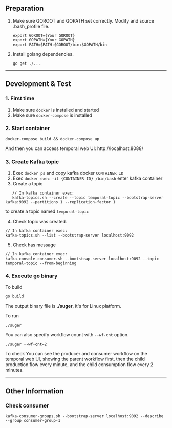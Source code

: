 ## Preparation

1. Make sure GOROOT and GOPATH set correctly.
   Modify and source .bash_profile file.
   ```
   export GOROOT={Your GOROOT}
   export GOPATH={Your GOPATH}
   export PATH=$PATH:$GOROOT/bin:$GOPATH/bin
   ```

2. Install golang dependencies.
   ```
   go get ./...
   ```
----

## Development & Test

### **1. First time**

1. Make sure `docker` is installed and started
2. Make sure `docker-compose` is installed

### **2. Start container**

`docker-compose build && docker-compose up`

And then you can access temporal web UI: http://localhost:8088/


### **3. Create Kafka topic**

1. Exec `docker ps` and copy kafka docker `CONTAINER ID`
2. Exec `docker exec -it {CONTAINER ID} /bin/bash` enter kafka container
3. Create a topic
```
   // In kafka container exec:
   kafka-topics.sh --create --topic temporal-topic --bootstrap-server kafka:9092 --partitions 1 --replication-factor 1
``` 
to create a topic named `temporal-topic`

4. Check topic was created. 
```
// In kafka container exec:
kafka-topics.sh --list --bootstrap-server localhost:9092
```
5. Check has message
```
// In kafka container exec:
kafka-console-consumer.sh --bootstrap-server localhost:9092 --topic temporal-topic --from-beginning
```


### **4. Execute go binary**

To build
```
go build
```
The output binary file is **./suger**, it's for Linux platform.

To run
```
./suger
```
You can also specify workflow count with `--wf-cnt` option.
```
./suger --wf-cnt=2
```

To check
You can see the producer and consumer workflow on the temporal web UI, showing the parent workflow first, then the child production flow every minute, and the child consumption flow every 2 minutes.


----

## Other Information

### Check consumer
```
kafka-consumer-groups.sh --bootstrap-server localhost:9092 --describe --group consumer-group-1
```
